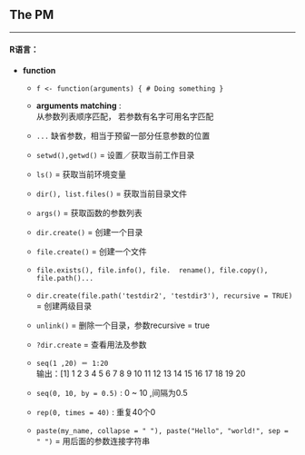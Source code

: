 ## The PM

---

#### R语言：

* **function**
  * `f <- function(arguments) { # Doing something }`
  * **arguments matching** :   
    从参数列表顺序匹配， 若参数有名字可用名字匹配
    
  * ` ... ` 缺省参数，相当于预留一部分任意参数的位置  
  
  * `setwd(),getwd()` = 设置／获取当前工作目录
  
  * `ls()` = 获取当前环境变量
  
  * `dir(), list.files()` = 获取当前目录文件
  
  * `args()` = 获取函数的参数列表
  
  * `dir.create()` = 创建一个目录
  
  * `file.create()` = 创建一个文件
  
  * `file.exists(), file.info(), file.	rename(), file.copy(), file.path()... `
  
  * `dir.create(file.path('testdir2', 'testdir3'), recursive = TRUE)` = 创建两级目录
  
  * `unlink()` = 删除一个目录，参数recursive = true
  
  * `?dir.create` = 查看用法及参数
  
  * `seq(1 ,20) ＝ 1:20`   
    输出：[1]  1  2  3  4  5  6  7  8  9 10 11 12 13 14 15 16 17 18 19 20
  * `seq(0, 10, by = 0.5)` : 0 ~ 10 ,间隔为0.5
  
  * `rep(0, times = 40)` : 重复40个0
  
  * `paste(my_name, collapse = " "), paste("Hello", "world!", sep = " ")` = 用后面的参数连接字符串